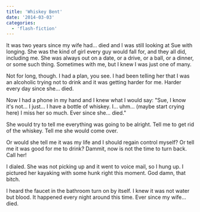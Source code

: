 ```yaml
---
title: 'Whiskey Bent'
date: '2014-03-03'
categories:
  - 'flash-fiction'
---
```


It was two years since my wife had... died and I was still looking at Sue with
longing. She was the kind of girl every guy would fall for, and they all did,
including me. She was always out on a date, or a drive, or a ball, or a dinner,
or some such thing. Sometimes with me, but I knew I was just one of many.

<!-- truncate -->


Not for long, though. I had a plan, you see. I had been telling her that I was
an alcoholic trying not to drink and it was getting harder for me. Harder every
day since she... died.

Now I had a phone in my hand and I knew what I would say: "Sue, I know it's
not... I just... I have a bottle of whiskey. I... uhm... (maybe start crying
here) I miss her so much. Ever since she... died."

She would try to tell me everything was going to be alright. Tell me to get rid
of the whiskey. Tell me she would come over.

Or would she tell me it was my life and I should regain control myself? Or tell
me it was good for me to drink? Dammit, now is not the time to turn back. Call
her!

I dialed. She was not picking up and it went to voice mail, so I hung up. I
pictured her kayaking with some hunk right this moment. God damn, that bitch.

I heard the faucet in the bathroom turn on by itself. I knew it was not water
but blood. It happened every night around this time. Ever since my wife... died.
